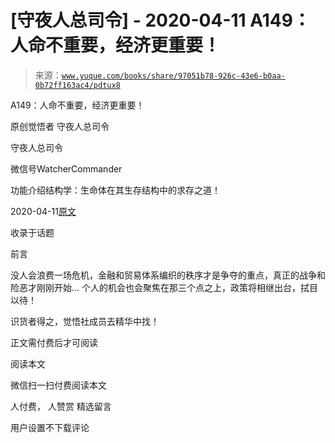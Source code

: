 # [守夜人总司令] - 2020-04-11 A149：人命不重要，经济更重要！

> 来源：[`www.yuque.com/books/share/97051b78-926c-43e6-b0aa-0b72ff163ac4/pdtux8`](https://www.yuque.com/books/share/97051b78-926c-43e6-b0aa-0b72ff163ac4/pdtux8)



A149：人命不重要，经济更重要！ 

原创觉悟者 守夜人总司令 

守夜人总司令 

微信号WatcherCommander 

功能介绍结构学：生命体在其生存结构中的求存之道！ 

2020-04-11[原文](https://mp.weixin.qq.com/s?__biz=MzAxNDk1NjI2Mw==&mid=2247485108&idx=1&sn=3fab85fd661e063fa5b16c9fd8d85eff&chksm=9b8a253cacfdac2af43b37c34ffc673a5f4ca2e25b9580fa8a220c3c2bdc90e2f8cdf630c86c&scene=27#wechat_redirect&cpage=240) 

收录于话题 

前言 

没人会浪费一场危机，金融和贸易体系编织的秩序才是争夺的重点，真正的战争和险恶才刚刚开始… 个人的机会也会聚焦在那三个点之上，政策将相继出台，拭目以待！ 

识货者得之，觉悟社成员去精华中找！ 

正文需付费后才可阅读 

阅读本文 

微信扫一扫付费阅读本文 

人付费， 人赞赏 <ne-h3 id="0Ust0" data-lake-id="0Ust0"><ne-heading-ext><ne-heading-anchor></ne-heading-anchor><ne-heading-fold></ne-heading-fold></ne-heading-ext><ne-heading-content>精选留言</ne-heading-content></ne-h3> 

用户设置不下载评论